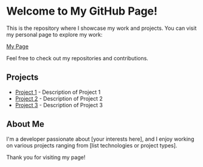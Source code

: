 # Welcome to My GitHub Page!

This is the repository where I showcase my work and projects. You can visit my personal page to explore my work:

[My Page](https://chriskap05.github.io)

Feel free to check out my repositories and contributions.

## Projects

- [Project 1](https://github.com/Chriskap05/project1) - Description of Project 1
- [Project 2](https://github.com/Chriskap05/project2) - Description of Project 2
- [Project 3](https://github.com/Chriskap05/project3) - Description of Project 3

## About Me

I'm a developer passionate about [your interests here], and I enjoy working on various projects ranging from [list technologies or project types]. 

Thank you for visiting my page!

